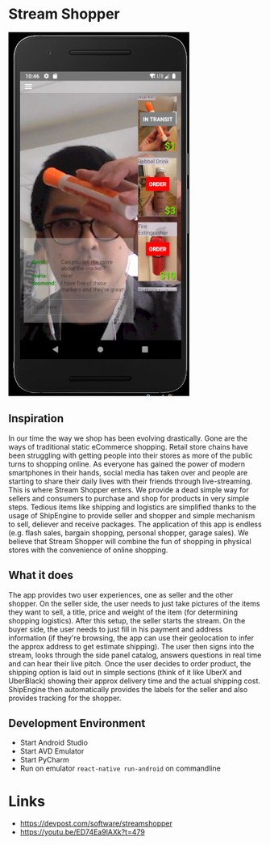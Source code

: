 # Stream Shopper
![alt text](https://github.com/eugenechung81/StreamShopping/blob/master/img/demo.jpg?raw=true)

## Inspiration
In our time the way we shop has been evolving drastically. Gone are the ways of traditional static eCommerce shopping. Retail store chains have been struggling with getting people into their stores as more of the public turns to shopping online. As everyone has gained the power of modern smartphones in their hands, social media has taken over and people are starting to share their daily lives with their friends through live-streaming. This is where Stream Shopper enters. We provide a dead simple way for sellers and consumers to purchase and shop for products in very simple steps. Tedious items like shipping and logistics are simplified thanks to the usage of ShipEngine to provide seller and shopper and simple mechanism to sell, deliever and receive packages. The application of this app is endless (e.g. flash sales, bargain shopping, personal shopper, garage sales). We believe that Stream Shopper will combine the fun of shopping in physical stores with the convenience of online shopping.

## What it does
The app provides two user experiences, one as seller and the other shopper. On the seller side, the user needs to just take pictures of the items they want to sell, a title, price and weight of the item (for determining shopping logistics). After this setup, the seller starts the stream. On the buyer side, the user needs to just fill in his payment and address information (if they're browsing, the app can use their geolocation to infer the approx address to get estimate shipping). The user then signs into the stream, looks through the side panel catalog, answers questions in real time and can hear their live pitch. Once the user decides to order product, the shipping option is laid out in simple sections (think of it like UberX and UberBlack) showing their approx delivery time and the actual shipping cost. ShipEngine then automatically provides the labels for the seller and also provides tracking for the shopper.

## Development Environment

- Start Android Studio
- Start AVD Emulator
- Start PyCharm
- Run on emulator `react-native run-android` on commandline

# Links 

* https://devpost.com/software/streamshopper
* https://youtu.be/ED74Ea9lAXk?t=479
